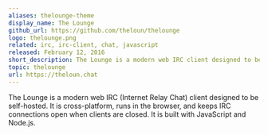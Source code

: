 ```yaml
---
aliases: thelounge-theme
display_name: The Lounge
github_url: https://github.com/theloun/thelounge
logo: thelounge.png
related: irc, irc-client, chat, javascript
released: February 12, 2016
short_description: The Lounge is a modern web IRC client designed to be self-hosted.
topic: thelounge
url: https://theloun.chat
---
```

The Lounge is a modern web IRC (Internet Relay Chat) client designed to be self-hosted. It is cross-platform, runs in the browser, and keeps IRC connections open when clients are closed. It is built with JavaScript and Node.js.
